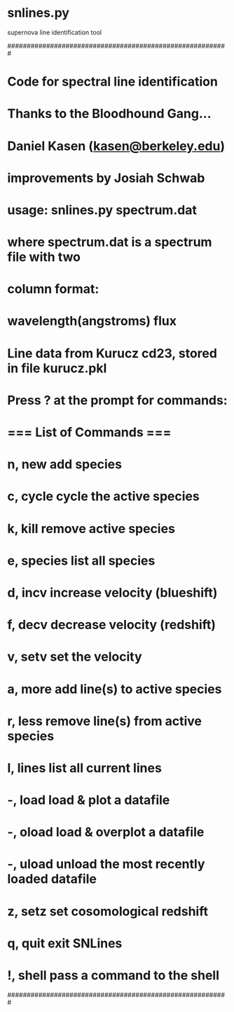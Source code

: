 # snlines.py
supernova line identification tool

#########################################################
# Code for spectral line identification
# Thanks to the Bloodhound Gang...
# Daniel Kasen (kasen@berkeley.edu)
# improvements by Josiah Schwab
#
# usage: snlines.py spectrum.dat
# where spectrum.dat is a spectrum file with two
# column format:
#    wavelength(angstroms)   flux
#
# Line data from Kurucz cd23, stored in file kurucz.pkl
#
# Press ? at the prompt for commands:
#
#  === List of Commands ===
#
# n, new      add species
# c, cycle    cycle the active species
# k, kill     remove active species
# e, species  list all species
#
# d, incv     increase velocity (blueshift)
# f, decv     decrease velocity (redshift)
# v, setv     set the velocity
#
# a, more     add line(s) to active species
# r, less     remove line(s) from active species
# l, lines    list all current lines
#
# -, load     load & plot a datafile
# -, oload    load & overplot a datafile
# -, uload    unload the most recently loaded datafile
#
# z, setz     set cosomological redshift
# q, quit     exit SNLines
# !, shell    pass a command to the shell
#########################################################
